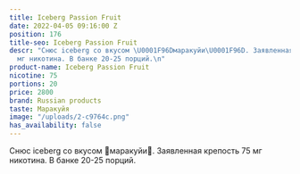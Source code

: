 ```yaml
---
title: Iceberg Passion Fruit
date: 2022-04-05 09:16:00 Z
position: 176
title-seo: Iceberg Passion Fruit
descr: "Снюс iceberg со вкусом \U0001F96Dмаракуйи\U0001F96D. Заявленная крепость 75
  мг никотина. В банке 20-25 порций.\n"
product-name: Iceberg Passion Fruit
nicotine: 75
portions: 20
price: 2800
brand: Russian products
taste: Маракуйя
image: "/uploads/2-c9764c.png"
has_availability: false
---
```


Снюс iceberg со вкусом 🥭маракуйи🥭. Заявленная крепость 75 мг никотина. В банке 20-25 порций.
